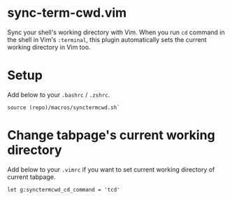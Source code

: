 # sync-term-cwd.vim

Sync your shell's working directory with Vim.
When you run `cd` command in the shell in Vim's `:terminal`,
this plugin automatically sets the current working directory in Vim too.

# Setup

Add below to your `.bashrc` / `.zshrc`.

```
source (repo)/macros/synctermcwd.sh`
```

# Change tabpage's current working directory

Add below to your `.vimrc` if you want to set current working directory of current tabpage.

```vim
let g:synctermcwd_cd_command = 'tcd'
```
